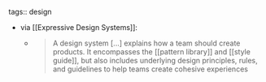 tags:: design

- via [[Expressive Design Systems]]:
	- > A design system [...] explains how a team should create products. It encompasses the [[pattern library]] and [[style guide]], but also includes underlying design principles, rules, and guidelines to help teams create cohesive experiences